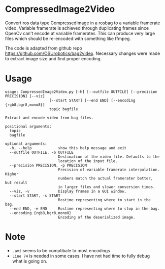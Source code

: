 CompressedImage2Video
=========

Convert ros data type CompressedImage in a rosbag to a variable framerate video. Variable framerate is achieved through duplicating frames since OpenCv can't encode at variable framerates. This can produce very large files which should be re-encoded with something like ffmpeg.

The code is adapted from github repo https://github.com/OSUrobotics/bag2video. Necessary changes were made to extract image size and find proper encoding.

# Usage
    usage: CompressedImage2Video.py [-h] [--outfile OUTFILE] [--precision PRECISION] [--viz]
                        [--start START] [--end END] [--encoding {rgb8,bgr8,mono8}]
                        topic bagfile
    
    Extract and encode video from bag files.
    
    positional arguments:
      topic
      bagfile
    
    optional arguments:
      -h, --help            show this help message and exit
      --outfile OUTFILE, -o OUTFILE
                            Destination of the video file. Defaults to the
                            location of the input file.
      --precision PRECISION, -p PRECISION
                            Precision of variable framerate interpolation. Higher
                            numbers match the actual framerater better, but result
                            in larger files and slower conversion times.
      --viz, -v             Display frames in a GUI window.
      --start START, -s START
                            Rostime representing where to start in the bag.
      --end END, -e END     Rostime representing where to stop in the bag.
      --encoding {rgb8,bgr8,mono8}
                            Encoding of the deserialized image.
                         
# Note
- `.avi` seems to be comptibale to most encodings
- `Line 74` is needed in some cases. I have not had time to fully debug what is going on.
